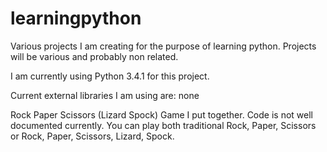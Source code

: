 learningpython
==============

Various projects I am creating for the purpose of learning python.  Projects will be various and probably non related.

I am currently using Python 3.4.1 for this project.

Current external libraries I am using are:
none


Rock Paper Scissors (Lizard Spock)
Game I put together.  Code is not well documented currently.  You can play both traditional Rock, Paper, Scissors or Rock, Paper, Scissors, Lizard, Spock.